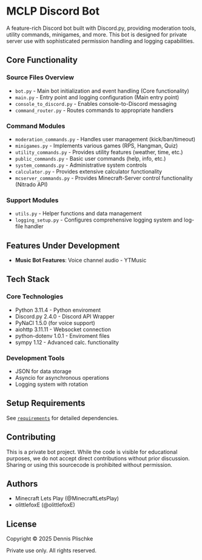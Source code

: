 # MCLP Discord Bot

A feature-rich Discord bot built with Discord.py, providing moderation tools, utility commands, minigames, and more. This bot is designed for private server use with sophisticated permission handling and logging capabilities.

## Core Functionality

### Source Files Overview

- `bot.py` - Main bot initialization and event handling (Core functionality)
- `main.py` - Entry point and logging configuration (Main entry point)
- `console_to_discord.py` - Enables console-to-Discord messaging
- `command_router.py` - Routes commands to appropriate handlers

### Command Modules

- `moderation_commands.py` - Handles user management (kick/ban/timeout)
- `minigames.py` - Implements various games (RPS, Hangman, Quiz)
- `utility_commands.py` - Provides utility features (weather, time, etc.)
- `public_commands.py` - Basic user commands (help, info, etc.)
- `system_commands.py` - Administrative system controls
- `calculator.py` - Provides extensive calculator functionality
- `mcserver_commands.py` - Provides Minecraft-Server control functionality (Nitrado API)

### Support Modules

- `utils.py` - Helper functions and data management
- `logging_setup.py` - Configures comprehensive logging system and log-file handler

## Features Under Development

- **Music Bot Features**: Voice channel audio - YTMusic

## Tech Stack

### Core Technologies

- Python 3.11.4 - Python enviroment
- Discord.py 2.4.0 - Discord API Wrapper
- PyNaCl 1.5.0 (for voice support)
- aiohttp 3.11.11 - Websocket connection
- python-dotenv 1.0.1 - Enviroment files
- sympy 1.12 - Advanced calc. functionality

### Development Tools

- JSON for data storage
- Asyncio for asynchronous operations
- Logging system with rotation

## Setup Requirements

See [`requirements`](./requirements.txt) for detailed dependencies.

## Contributing

This is a private bot project. While the code is visible for educational purposes, we do not accept direct contributions without prior discussion.
Sharing or using this sourcecode is prohibited without permission.

## Authors

- Minecraft Lets Play (@MinecraftLetsPlay)
- olittlefoxE (@olittlefoxE)

## License

Copyright © 2025 Dennis Plischke

Private use only. All rights reserved.

